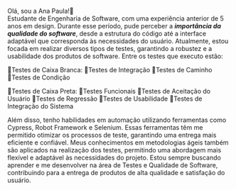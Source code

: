 Olá, sou a Ana Paula!👋<br>
Estudante de Engenharia de Software, com uma experiência anterior de 5 anos em design. Durante esse período, pude perceber a <b><i>importância da qualidade do software</i></b>, desde a estrutura do código até a interface adaptável que corresponda às necessidades do usuário. Atualmente, estou focada em realizar diversos tipos de testes, garantindo a robustez e a usabilidade dos produtos de software. Entre os testes que executo estão:

📌Testes de Caixa Branca: 
🔸Testes de Integração 
🔸Testes de Caminho 
🔸Testes de Condição

📌Testes de Caixa Preta: 
🔸Testes Funcionais 
🔸Testes de Aceitação do Usuário 
🔸Testes de Regressão 
🔸Testes de Usabilidade 
🔸Testes de Integração do Sistema

Além disso, tenho habilidades em automação utilizando ferramentas como Cypress, Robot Framework e Selenium. Essas ferramentas têm me permitido otimizar os processos de teste, garantindo uma entrega mais eficiente e confiável. Meus conhecimentos em metodologias ágeis também são aplicados na realização dos testes, permitindo uma abordagem mais flexível e adaptável às necessidades do projeto. Estou sempre buscando aprender e me desenvolver na área de Testes e Qualidade de Software, contribuindo para a entrega de produtos de alta qualidade e satisfação do usuário.

